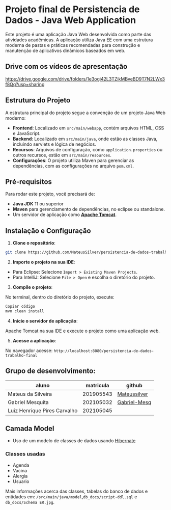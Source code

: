 # Projeto final de Persistencia de Dados - Java Web Application

Este projeto é uma aplicação Java Web desenvolvida como parte das atividades acadêmicas. A aplicação utiliza Java EE com uma estrutura moderna de pastas e práticas recomendadas para construção e manutenção de aplicativos dinâmicos baseados em web.

## Drive com os vídeos de apresentação

https://drive.google.com/drive/folders/1e3ogi42L3TZikMBveBD9T7N2LWx3f8Qq?usp=sharing

## Estrutura do Projeto

A estrutura principal do projeto segue a convenção de um projeto Java Web moderno:

- **Frontend**: Localizado em `src/main/webapp`, contém arquivos HTML, CSS e JavaScript.
- **Backend**: Localizado em `src/main/java`, onde estão as classes Java, incluindo servlets e lógica de negócios.
- **Recursos**: Arquivos de configuração, como `application.properties` ou outros recursos, estão em `src/main/resources`.
- **Configurações**: O projeto utiliza Maven para gerenciar as dependências, com as configurações no arquivo `pom.xml`.

## Pré-requisitos

Para rodar este projeto, você precisará de:

- **Java JDK** 11 ou superior
- **Maven** para gerenciamento de dependências, no eclipse ou standalone.
- Um servidor de aplicação como [**Apache Tomcat**](https://tomcat.apache.org/).

## Instalação e Configuração

1. **Clone o repositório**:

```bash
git clone https://github.com/MateusSilver/persistencia-de-dados-trabalho-final.git
```

2. **Importe o projeto na sua IDE**:

- Para Eclipse: Selecione `Import > Existing Maven Projects`.
- Para IntelliJ: Selecione `File > Open` e escolha o diretório do projeto.

3. **Compile o projeto**:

No terminal, dentro do diretório do projeto, execute:

```bash
Copiar código
mvn clean install
```

4. **Inicie o servidor de aplicação**:

Apache Tomcat na sua IDE e execute o projeto como uma aplicação web.

5. **Acesse a aplicação**:

No navegador acesse: `http://localhost:8080/persistencia-de-dados-trabalho-final`

## Grupo de desenvolvimento:

| aluno                        | matricula | github                                          |
| ---------------------------- | --------- | ----------------------------------------------- |
| Mateus da Silveira           | 201905543 | [Mateussilver](https://github.com/Mateussilver) |
| Gabriel Mesquita             | 202105032 | [Gabriel-Mesq](https://github.com/Gabriel-Mesq) |
| Luiz Henrique Pires Carvalho | 202105045 |                                                 |

## Camada Model

- Uso de um modelo de classes de dados usando [Hibernate](https://hibernate.org/)

### Classes usadas

- Agenda
- Vacina
- Alergia
- Usuario

Mais informações acerca das classes, tabelas do banco de dados e entidades em: `/src/main/java/model`,`db_docs/script-ddl.sql` e `db_docs/Schema ER.jpg`.
